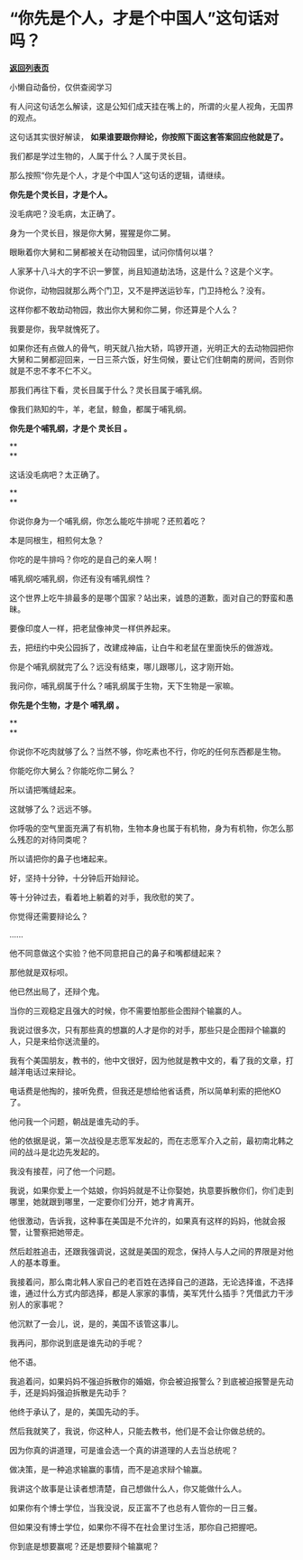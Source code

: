 # “你先是个人，才是个中国人”这句话对吗？

[**返回列表页**](/gzh/记忆承载3)

小懒自动备份，仅供查阅学习

有人问这句话怎么解读，这是公知们成天挂在嘴上的，所谓的火星人视角，无国界的观点。

  

这句话其实很好解读， **如果谁要跟你辩论，你按照下面这套答案回应他就是了。**  

  

我们都是学过生物的，人属于什么？人属于灵长目。

  

那么按照“你先是个人，才是个中国人”这句话的逻辑，请继续。

  

 **你先是个灵长目，才是个人。**

  

没毛病吧？没毛病，太正确了。

  

身为一个灵长目，猴是你大舅，猩猩是你二舅。

  

眼瞅着你大舅和二舅都被关在动物园里，试问你情何以堪？

  

人家茅十八斗大的字不识一箩筐，尚且知道劫法场，这是什么？这是个义字。  

  

你说你，动物园就那么两个门卫，又不是押送运钞车，门卫持枪么？没有。

  

这样你都不敢劫动物园，救出你大舅和你二舅，你还算是个人么？  

  

我要是你，我早就愧死了。  

  

如果你还有点做人的骨气，明天就八抬大轿，鸣锣开道，光明正大的去动物园把你大舅和二舅都迎回来，一日三茶六饭，好生伺候，要让它们住朝南的房间，否则你就是不忠不孝不仁不义。

  

那我们再往下看，灵长目属于什么？灵长目属于哺乳纲。

  

像我们熟知的牛，羊，老鼠，鲸鱼，都属于哺乳纲。

  

 **你先是个哺乳纲，才是个 **灵长目** 。**

 **  
**

这话没毛病吧？太正确了。

 **  
**

你说你身为一个哺乳纲，你怎么能吃牛排呢？还煎着吃？

  

本是同根生，相煎何太急？

  

你吃的是牛排吗？你吃的是自己的亲人啊！

  

哺乳纲吃哺乳纲，你还有没有哺乳纲性？

  

这个世界上吃牛排最多的是哪个国家？站出来，诚恳的道歉，面对自己的野蛮和愚昧。  

  

要像印度人一样，把老鼠像神灵一样供养起来。

  

去，把纽约中央公园拆了，改建成神庙，让白牛和老鼠在里面快乐的做游戏。

  

你是个哺乳纲就完了么？远没有结束，哪儿跟哪儿，这才刚开始。

  

我问你，哺乳纲属于什么？哺乳纲属于生物，天下生物是一家嘛。

  

 **你先是个生物，才是个 **哺乳纲** 。**

 **  
**

你说你不吃肉就够了么？当然不够，你吃素也不行，你吃的任何东西都是生物。

  

你能吃你大舅么？你能吃你二舅么？  

  

所以请把嘴缝起来。

  

这就够了么？远远不够。

  

你呼吸的空气里面充满了有机物，生物本身也属于有机物，身为有机物，你怎么那么残忍的对待同类呢？

  

所以请把你的鼻子也堵起来。  

  

好，坚持十分钟，十分钟后开始辩论。

  

等十分钟过去，看着地上躺着的对手，我欣慰的笑了。

  

你觉得还需要辩论么？

  

......

  

他不同意做这个实验？他不同意把自己的鼻子和嘴都缝起来？  

  

那他就是双标呗。

  

他已然出局了，还辩个鬼。

  

当你的三观稳定且强大的时候，你不需要怕那些企图辩个输赢的人。  

  

我说过很多次，只有那些真的想赢的人才是你的对手，那些只是企图辩个输赢的人，只是来给你送流量的。

  

我有个美国朋友，教书的，他中文很好，因为他就是教中文的，看了我的文章，打越洋电话过来辩论。  

  

电话费是他掏的，接听免费，但我还是想给他省话费，所以简单利索的把他KO了。  

  

他问我一个问题，朝战是谁先动的手。  

  

他的依据是说，第一次战役是志愿军发起的，而在志愿军介入之前，最初南北韩之间的战斗是北边先发起的。  

  

我没有接茬，问了他一个问题。  

  

我说，如果你爱上一个姑娘，你妈妈就是不让你娶她，执意要拆散你们，你们走到哪里，她就跟到哪里，一定要你们分开，她才肯离开。  

  

他很激动，告诉我，这种事在美国是不允许的，如果真有这样的妈妈，他就会报警，让警察把她带走。

  

然后趁胜追击，还跟我强调说，这就是美国的观念，保持人与人之间的界限是对他人的基本尊重。  

  

我接着问，那么南北韩人家自己的老百姓在选择自己的道路，无论选择谁，不选择谁，通过什么方式内部选择，都是人家家的事情，美军凭什么插手？凭借武力干涉别人的家事呢？  

  

他沉默了一会儿，说，是的，美国不该管这事儿。  

  

我再问，那你说到底是谁先动的手呢？

  

他不语。  

  

我追着问，如果妈妈不强迫拆散你的婚姻，你会被迫报警么？到底被迫报警是先动手，还是妈妈强迫拆散是先动手？

  

他终于承认了，是的，美国先动的手。

  

然后我就笑了，我说，你这种人，只能去教书，他们是不会让你做总统的。  

  

因为你真的讲道理，可是谁会选一个真的讲道理的人去当总统呢？  

  

做决策，是一种追求输赢的事情，而不是追求辩个输赢。

  

我讲这个故事是让读者想清楚，自己想做什么人，你又能做什么人。

  

如果你有个博士学位，当我没说，反正富不了也总有人管你的一日三餐。

  

但如果没有博士学位，如果你不得不在社会里讨生活，那你自己把握吧。

  

你到底是想要赢呢？还是想要辩个输赢呢？

